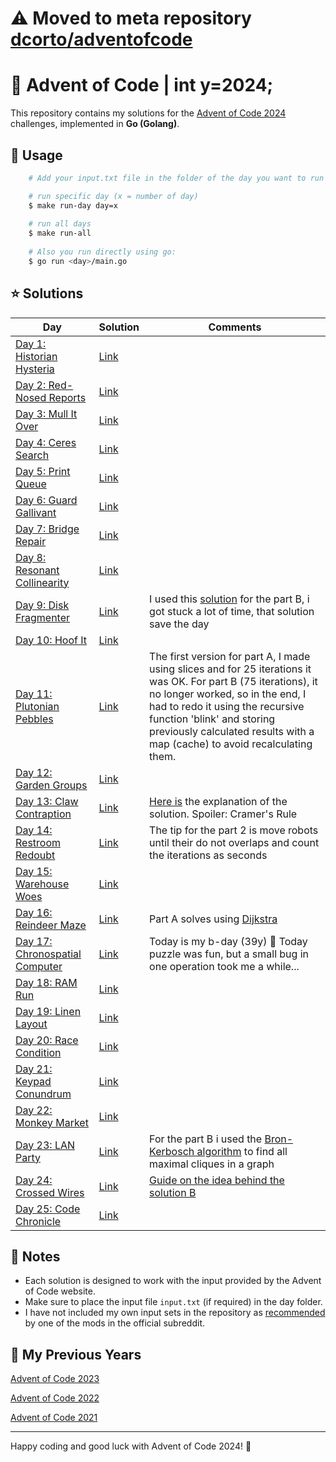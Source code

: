 # ⚠️ Moved to meta repository [dcorto/adventofcode](https://github.com/dcorto/adventofcode/tree/master/2024)

# 🎄 Advent of Code | int y=2024;

This repository contains my solutions for the [Advent of Code 2024](https://adventofcode.com/2024) challenges, implemented in **Go (Golang)**.

## 🚀 Usage

```bash
    # Add your input.txt file in the folder of the day you want to run

    # run specific day (x = number of day)
    $ make run-day day=x
    
    # run all days
    $ make run-all
    
    # Also you run directly using go:
    $ go run <day>/main.go
```

## ⭐ Solutions

| **Day**                                                                | **Solution**                                                              | **Comments**                                                                                                                                                                                                                                                                                       |
|------------------------------------------------------------------------|---------------------------------------------------------------------------|----------------------------------------------------------------------------------------------------------------------------------------------------------------------------------------------------------------------------------------------------------------------------------------------------|
| [Day 1: Historian Hysteria](https://adventofcode.com/2024/day/1)       | [Link](https://github.com/dcorto/adventofcode2024/blob/master/1/main.go)  |                                                                                                                                                                                                                                                                                                    |
| [Day 2: Red-Nosed Reports](https://adventofcode.com/2024/day/2)        | [Link](https://github.com/dcorto/adventofcode2024/blob/master/2/main.go)  |                                                                                                                                                                                                                                                                                                    |                                                                      
| [Day 3: Mull It Over](https://adventofcode.com/2024/day/3)             | [Link](https://github.com/dcorto/adventofcode2024/blob/master/3/main.go)  |                                                                                                                                                                                                                                                                                                    |
| [Day 4: Ceres Search](https://adventofcode.com/2024/day/4)             | [Link](https://github.com/dcorto/adventofcode2024/blob/master/4/main.go)  |                                                                                                                                                                                                                                                                                                    |     
| [Day 5: Print Queue](https://adventofcode.com/2024/day/5)              | [Link](https://github.com/dcorto/adventofcode2024/blob/master/5/main.go)  |                                                                                                                                                                                                                                                                                                    |
| [Day 6: Guard Gallivant](https://adventofcode.com/2024/day/6)          | [Link](https://github.com/dcorto/adventofcode2024/blob/master/6/main.go)  |                                                                                                                                                                                                                                                                                                    |
| [Day 7: Bridge Repair](https://adventofcode.com/2024/day/7)            | [Link](https://github.com/dcorto/adventofcode2024/blob/master/7/main.go)  |                                                                                                                                                                                                                                                                                                    |
| [Day 8: Resonant Collinearity](https://adventofcode.com/2024/day/8)    | [Link](https://github.com/dcorto/adventofcode2024/blob/master/8/main.go)  |                                                                                                                                                                                                                                                                                                    |
| [Day 9: Disk Fragmenter](https://adventofcode.com/2024/day/9)          | [Link](https://github.com/dcorto/adventofcode2024/blob/master/9/main.go)  | I used this [solution](https://github.com/shraddhaag/aoc/blob/main/2024/day9/main.go) for the part B, i got stuck a lot of time, that solution save the day                                                                                                                                        |
| [Day 10: Hoof It](https://adventofcode.com/2024/day/10)                | [Link](https://github.com/dcorto/adventofcode2024/blob/master/10/main.go) |                                                                                                                                                                                                                                                                                                    |
| [Day 11: Plutonian Pebbles](https://adventofcode.com/2024/day/11)      | [Link](https://github.com/dcorto/adventofcode2024/blob/master/11/main.go) | The first version for part A, I made using slices and for 25 iterations it was OK. For part B (75 iterations), it no longer worked, so in the end, I had to redo it using the recursive function 'blink' and storing previously calculated results with a map (cache) to avoid recalculating them. |
| [Day 12: Garden Groups](https://adventofcode.com/2024/day/12)          | [Link](https://github.com/dcorto/adventofcode2024/blob/master/12/main.go) |                                                                                                                                                                                                                                                                                                    |
| [Day 13: Claw Contraption](https://adventofcode.com/2024/day/13)       | [Link](https://github.com/dcorto/adventofcode2024/blob/master/13/main.go) | [Here is](https://www.reddit.com/r/adventofcode/comments/1hd7irq/2024_day_13_an_explanation_of_the_mathematics/) the explanation of the solution. Spoiler: Cramer's Rule                                                                                                                           |
| [Day 14: Restroom Redoubt](https://adventofcode.com/2024/day/14)       | [Link](https://github.com/dcorto/adventofcode2024/blob/master/14/main.go) | The tip for the part 2 is move robots until their do not overlaps and count the iterations as seconds                                                                                                                                                                                              |
| [Day 15: Warehouse Woes](https://adventofcode.com/2024/day/15)         | [Link](https://github.com/dcorto/adventofcode2024/blob/master/15/main.go) |                                                                                                                                                                                                                                                                                                    |
| [Day 16: Reindeer Maze](https://adventofcode.com/2024/day/16)          | [Link](https://github.com/dcorto/adventofcode2024/blob/master/16/main.go) | Part A solves using [Dijkstra](https://en.wikipedia.org/wiki/Dijkstra%27s_algorithm)                                                                                                                                                                                                               |
| [Day 17: Chronospatial Computer](https://adventofcode.com/2024/day/17) | [Link](https://github.com/dcorto/adventofcode2024/blob/master/17/main.go) | Today is my b-day (39y) :tada: Today puzzle was fun, but a small bug in one operation took me a while...                                                                                                                                                                                           |
| [Day 18: RAM Run](https://adventofcode.com/2024/day/18)                | [Link](https://github.com/dcorto/adventofcode2024/blob/master/18/main.go) |                                                                                                                                                                                                                                                                                                    |
| [Day 19: Linen Layout](https://adventofcode.com/2024/day/19)           | [Link](https://github.com/dcorto/adventofcode2024/blob/master/19/main.go) |                                                                                                                                                                                                                                                                                                    |
| [Day 20: Race Condition](https://adventofcode.com/2024/day/20)         | [Link](https://github.com/dcorto/adventofcode2024/blob/master/20/main.go) |                                                                                                                                                                                                                                                                                                    |
| [Day 21: Keypad Conundrum](https://adventofcode.com/2024/day/21)       | [Link](https://github.com/dcorto/adventofcode2024/blob/master/21/main.go) |                                                                                                                                                                                                                                                                                                    |
| [Day 22: Monkey Market](https://adventofcode.com/2024/day/22)          | [Link](https://github.com/dcorto/adventofcode2024/blob/master/22/main.go) |                                                                                                                                                                                                                                                                                                    |
| [Day 23: LAN Party](https://adventofcode.com/2024/day/23)              | [Link](https://github.com/dcorto/adventofcode2024/blob/master/23/main.go) | For the part B i used the [Bron-Kerbosch algorithm](https://en.wikipedia.org/wiki/Bron%E2%80%93Kerbosch_algorithm) to find all maximal cliques in a graph                                                                                                                                          |
| [Day 24: Crossed Wires](https://adventofcode.com/2024/day/24)          | [Link](https://github.com/dcorto/adventofcode2024/blob/master/24/main.go) | [Guide on the idea behind the solution B](https://www.reddit.com/r/adventofcode/comments/1hla5ql/2024_day_24_part_2_a_guide_on_the_idea_behind_the/)                                                                                                                                               |
| [Day 25: Code Chronicle](https://adventofcode.com/2024/day/25)          | [Link](https://github.com/dcorto/adventofcode2024/blob/master/25/main.go) |                                                                                                                                              |

## 📝 Notes

- Each solution is designed to work with the input provided by the Advent of Code website.
- Make sure to place the input file `input.txt` (if required) in the day folder.
- I have not included my own input sets in the repository as [recommended](https://www.reddit.com/r/adventofcode/comments/e7khy8/comment/fa13hb9/?utm_source=share&utm_medium=web3x&utm_name=web3xcss&utm_term=1&utm_content=share_button) by one of the mods in the official subreddit.

## 🔄 My Previous Years

[Advent of Code 2023](https://github.com/dcorto/adventofcode2023)

[Advent of Code 2022](https://github.com/dcorto/adventofcode2022)

[Advent of Code 2021](https://github.com/dcorto/adventofcode2021)

---

Happy coding and good luck with Advent of Code 2024! 🎉


